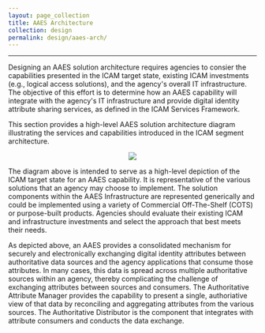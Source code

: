 ```yaml
---
layout: page_collection
title: AAES Architecture
collection: design
permalink: design/aaes-arch/
---
```

<script>
$(function() {
  $( "#accordion" ).accordion({
    heightStyle: "content",
    collapsible: "true",
    active: "false"
  });
});
</script>
--------------------------------------

Designing an AAES solution architecture requires agencies to consier the capabilities presented in the ICAM target state, existing ICAM investments (e.g., logical access solutions), and the agency's overall IT infrastructure. The objective of this effort is to determine how an AAES capability will integrate with the agency's IT infrastructure and provide digital identity attribute sharing services, as defined in the ICAM Services Framework.

This section provides a high-level AAES solution architecture diagram illustrating the services and capabilities introduced in the ICAM segment architecture.

<div style="text-align:center"><img src="{{site.baseurl}}/img/AAES.png"/></div>

The diagram above is intended to serve as a high-level depiction of the ICAM target state for an AAES capability. It is representative of the various solutions that an agency may choose to implement. The solution components within the AAES Infrastructure are represented generically and could be implemented using a variety of Commercial Off-The-Shelf (COTS) or purpose-built products. Agencies should evaluate their existing ICAM and infrastructure investments and select the approach that best meets their needs.

As depicted above, an AAES provides a consolidated mechanism for securely  and electronically exchanging digital identity attributes between authoritative data sources and the agency applications that consume those attributes. In many cases, this data is spread across multiple authoritative sources within an agency, thereby complicating the challenge of exchanging attributes between sources and consumers. The Authoritative Attribute Manager provides the capability to present a single, authoriative view of that data by reconciling and aggregating attributes from the various sources. The Authoritative Distributor is the component that integrates with attribute consumers and conducts the data exchange. 



















